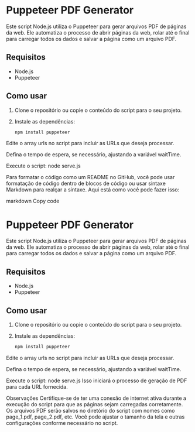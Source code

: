 # Puppeteer PDF Generator

Este script Node.js utiliza o Puppeteer para gerar arquivos PDF de páginas da web. Ele automatiza o processo de abrir páginas da web, rolar até o final para carregar todos os dados e salvar a página como um arquivo PDF.

## Requisitos

- Node.js
- Puppeteer

## Como usar

1. Clone o repositório ou copie o conteúdo do script para o seu projeto.
2. Instale as dependências:

   ```bash
   npm install puppeteer
Edite o array urls no script para incluir as URLs que deseja processar.

Defina o tempo de espera, se necessário, ajustando a variável waitTime.

Execute o script: node serve.js


Para formatar o código como um README no GitHub, você pode usar formatação de código dentro de blocos de código ou usar sintaxe Markdown para realçar a sintaxe. Aqui está como você pode fazer isso:

markdown
Copy code
# Puppeteer PDF Generator

Este script Node.js utiliza o Puppeteer para gerar arquivos PDF de páginas da web. Ele automatiza o processo de abrir páginas da web, rolar até o final para carregar todos os dados e salvar a página como um arquivo PDF.

## Requisitos

- Node.js
- Puppeteer

## Como usar

1. Clone o repositório ou copie o conteúdo do script para o seu projeto.
2. Instale as dependências:

   ```bash
   npm install puppeteer
Edite o array urls no script para incluir as URLs que deseja processar.

Defina o tempo de espera, se necessário, ajustando a variável waitTime.

Execute o script: node serve.js
Isso iniciará o processo de geração de PDF para cada URL fornecida.

Observações
Certifique-se de ter uma conexão de internet ativa durante a execução do script para que as páginas sejam carregadas corretamente.
Os arquivos PDF serão salvos no diretório do script com nomes como page_1.pdf, page_2.pdf, etc.
Você pode ajustar o tamanho da tela e outras configurações conforme necessário no script.
